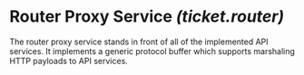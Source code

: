 # Router Proxy Service _(ticket.router)_
The router proxy service stands in front of all of the implemented API services. It implements a generic protocol buffer which supports marshaling HTTP payloads to API services.
